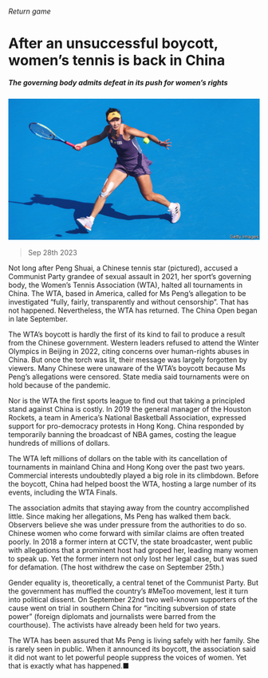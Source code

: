###### Return game

# After an unsuccessful boycott, women’s tennis is back in China 

##### The governing body admits defeat in its push for women’s rights 

![image](images/20230930_CNP001.jpg) 

> Sep 28th 2023 

Not long after Peng Shuai, a Chinese tennis star (pictured), accused a Communist Party grandee of sexual assault in 2021, her sport’s governing body, the Women’s Tennis Association (WTA), halted all tournaments in China. The WTA, based in America, called for Ms Peng’s allegation to be investigated “fully, fairly, transparently and without censorship”. That has not happened. Nevertheless, the WTA has returned. The China Open began in late September.

The WTA’s boycott is hardly the first of its kind to fail to produce a result from the Chinese government. Western leaders refused to attend the Winter Olympics in Beijing in 2022, citing concerns over human-rights abuses in China. But once the torch was lit, their message was largely forgotten by viewers. Many Chinese were unaware of the WTA’s boycott because Ms Peng’s allegations were censored. State media said tournaments were on hold because of the pandemic.

Nor is the WTA the first sports league to find out that taking a principled stand against China is costly. In 2019 the general manager of the Houston Rockets, a team in America’s National Basketball Association, expressed support for pro-democracy protests in Hong Kong. China responded by temporarily banning the broadcast of NBA games, costing the league hundreds of millions of dollars. 

The WTA left millions of dollars on the table with its cancellation of tournaments in mainland China and Hong Kong over the past two years. Commercial interests undoubtedly played a big role in its climbdown. Before the boycott, China had helped boost the WTA, hosting a large number of its events, including the WTA Finals.

The association admits that staying away from the country accomplished little. Since making her allegations, Ms Peng has walked them back. Observers believe she was under pressure from the authorities to do so. Chinese women who come forward with similar claims are often treated poorly. In 2018 a former intern at CCTV, the state broadcaster, went public with allegations that a prominent host had groped her, leading many women to speak up. Yet the former intern not only lost her legal case, but was sued for defamation. (The host withdrew the case on September 25th.)

Gender equality is, theoretically, a central tenet of the Communist Party. But the government has muffled the country’s #MeToo movement, lest it turn into political dissent. On September 22nd two well-known supporters of the cause went on trial in southern China for “inciting subversion of state power” (foreign diplomats and journalists were barred from the courthouse). The activists have already been held for two years.

The WTA has been assured that Ms Peng is living safely with her family. She is rarely seen in public. When it announced its boycott, the association said it did not want to let powerful people suppress the voices of women. Yet that is exactly what has happened.■


